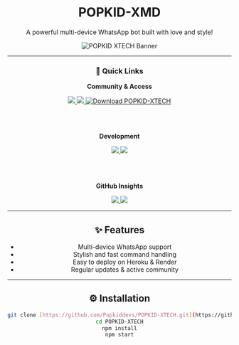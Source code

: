 <div align="center">

# POPKID-XMD
A powerful multi-device WhatsApp bot built with love and style!

![POPKID XTECH Banner](https://files.catbox.moe/o0q75n.png)

---

### 🚀 Quick Links

**Community & Access**

<a href="https://whatsapp.com/channel/0029VadQrNI8KMqo79BiHr3l" target="_blank">
  <img src="https://img.shields.io/badge/Join-WhatsApp%20Channel-25D366?style=for-the-badge&logo=whatsapp&logoColor=white" />
</a>

<a href="https://xmdpair.vercel.app/" target="_blank">
  <img src="https://img.shields.io/badge/GET-SESSION%20ID-1F2937?style=for-the-badge&logo=vercel" />
</a>

<a href="https://www.mediafire.com/file/72g3wg8lnyki7v9/POPKID-XTECH-main.zip/file" target="_blank">
  <img src="https://img.shields.io/badge/Download-BOT FILE HERE-brightgreen?style=for-the-badge&logo=download&logoColor=white" alt="Download POPKID-XTECH">
</a>

<br><br>

**Development**

<a href="https://github.com/Popkiddevs/POPKID-XTECH/fork" target="_blank">
  <img src="https://img.shields.io/badge/Fork%20on-GitHub-000?style=for-the-badge&logo=github" />
</a>

<a href="https://dashboard.heroku.com/new?template=https://github.com/Popkiddevs/POPKID-XTECH" target="_blank">
  <img src="https://img.shields.io/badge/Deploy%20to-Heroku-6762A6?style=for-the-badge&logo=heroku&logoColor=white" />
</a>

<br><br>

**GitHub Insights**

<a href="https://github.com/Popkiddevs" target="_blank">
  <img src="https://img.shields.io/github/followers/Popkiddevs?label=Follow&style=for-the-badge&logo=github" />
</a>

<a href="https://github.com/Popkiddevs/POPKID-XTECH" target="_blank">
  <img src="https://img.shields.io/github/stars/Popkiddevs/POPKID-XTECH?label=Stars&style=for-the-badge&logo=github" />
</a>

---

## ✨ Features

- Multi-device WhatsApp support
- Stylish and fast command handling
- Easy to deploy on Heroku & Render
- Regular updates & active community

---

## ⚙️ Installation

```bash
git clone [https://github.com/Popkiddevs/POPKID-XTECH.git](https://github.com/Popkiddevs/POPKID-XTECH.git)
cd POPKID-XTECH
npm install
npm start
```

</div>
